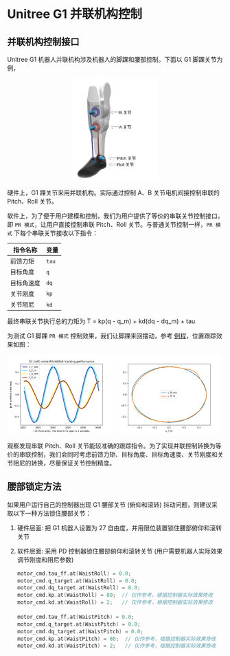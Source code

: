 # Unitree G1 并联机构控制

## 并联机构控制接口

Unitree G1 机器人并联机构涉及机器人的脚踝和腰部控制。下面以 G1 脚踝关节为例，

<p align="center"><img src="doc/images/ankle.jpg" width="40%"/></p>

硬件上，G1 踝关节采用并联机构。实际通过控制 A、B 关节电机间接控制串联的 Pitch、Roll 关节。

软件上，为了便于用户建模和控制，我们为用户提供了等价的串联关节控制接口，即 `PR 模式`，让用户直接控制串联 Pitch、Roll 关节。与普通关节控制一样，`PR 模式` 下每个串联关节接收以下指令：

| 指令名称   | 变量  |
| ---------- | ----- |
| 前馈力矩   | `tau` |
| 目标角度   | `q`   |
| 目标角速度 | `dq`  |
| 关节刚度   | `kp`  |
| 关节阻尼   | `kd`  |

最终串联关节执行总的力矩为 T = kp(q - q_m) + kd(dq - dq_m) + tau

为测试 G1 脚踝 `PR 模式` 控制效果，我们让脚踝来回摆动，参考 [例程](https://github.com/unitreerobotics/unitree_sdk2/blob/main/example/g1/low_level/g1_23dof_ankle_track.cpp)，位置跟踪效果如图：

<p float="middle">
  <img src="doc/images/tracking.png" width="49%"/>
  <img src="doc/images/tracking_circle.png" width="49%"/>
</p>

观察发现串联 Pitch、Roll 关节能较准确的跟踪指令。为了实现并联控制转换为等价的串联控制，我们会同时考虑前馈力矩、目标角度、目标角速度、关节刚度和关节阻尼的转换，尽量保证关节控制精度。

## 腰部锁定方法

如果用户运行自己的控制器出现 G1 腰部关节 (俯仰和滚转) 抖动问题，则建议采取以下一种方法锁住腰部关节：

1. 硬件层面: 把 G1 机器人设置为 27 自由度，并用限位装置锁住腰部俯仰和滚转关节
2. 软件层面: 采用 PD 控制器锁住腰部俯仰和滚转关节 (用户需要机器人实际效果调节刚度和阻尼参数)

   ```c++
   motor_cmd.tau_ff.at(WaistRoll) = 0.0;
   motor_cmd.q_target.at(WaistRoll) = 0.0;
   motor_cmd.dq_target.at(WaistRoll) = 0.0;
   motor_cmd.kp.at(WaistRoll) = 80;  // 仅作参考，根据控制器实际效果修改
   motor_cmd.kd.at(WaistRoll) = 2;   // 仅作参考，根据控制器实际效果修改
   
   motor_cmd.tau_ff.at(WaistPitch) = 0.0;
   motor_cmd.q_target.at(WaistPitch) = 0.0;
   motor_cmd.dq_target.at(WaistPitch) = 0.0;
   motor_cmd.kp.at(WaistPitch) = 80;  // 仅作参考，根据控制器实际效果修改
   motor_cmd.kd.at(WaistPitch) = 2;   // 仅作参考，根据控制器实际效果修改
   ```
